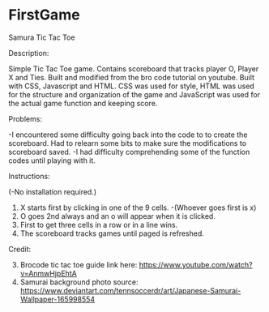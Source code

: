 # FirstGame

Samura Tic Tac Toe

Description: 

Simple Tic Tac Toe game. Contains scoreboard that tracks player O, Player X and Ties. Built and modified from the bro code tutorial on youtube. Built with CSS, Javascript and HTML. CSS was used for style, HTML was used for the structure and organization of the game and JavaScript was used for the actual game function and keeping score. 

Problems:

-I encountered some difficulty going back into the code to to create the scoreboard. Had to relearn some bits to make sure the modifications to scoreboard saved. 
-I had difficulty comprehending some of the function codes until playing with it. 


Instructions:

(-No installation required.)
1. X starts first by clicking in one of the 9 cells. 
-(Whoever goes first is x)
2. O goes 2nd always and an o will appear when it is clicked.
3. First to get three cells in a row or in a line wins.
4. The scoreboard tracks games until paged is refreshed.

Credit: 

3. Brocode tic tac toe guide link here: https://www.youtube.com/watch?v=AnmwHjpEhtA
2. Samurai background photo source: https://www.deviantart.com/tennsoccerdr/art/Japanese-Samurai-Wallpaper-165998554